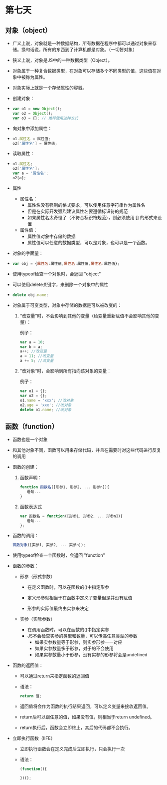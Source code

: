 # 第七天

## 对象（object）

- 广义上说，对象就是一种数据结构，所有数据在程序中都可以通过对象来存储。换句话说，所有的东西到了计算机都是对象。（一切皆对象）

- 狭义上说，对象是JS中的一种数据类型（Object）。

- 对象属于一种复合数据类型，在对象可以存储多个不同类型的值，这些值在对象中被称为属性。

- 对象实际上就是一个存储属性的容器。

- 创建对象：

- ```javascript
  var o1 = new Object();
  var o2 = Object();
  var o3 = {}; // 推荐使用这种方式
  ```

- 向对象中添加属性：

- ```javascript
  o1.属性名 = 属性值;
  o2['属性名'] = 属性值;
  ```

- 读取属性：

- ```javascript
  o1.属性名;
  o2['属性名'];
  var a = '属性名';
  o2[a];
  ```

- 属性

  - 属性名：
    - 属性名没有强制的格式要求，可以使用任意字符串作为属性名
    - 但是在实际开发强烈建议属性名要遵循标识符的规范
    - 如果属性名太奇怪了（不符合标识符规范），则必须使用 [] 的形式来设置
  - 属性值：
    - 属性值对象中存储的数据
    - 属性值可以任意的数据类型，可以是对象，也可以是一个函数。

- 对象的字面量：

- ```javascript
  var obj = {属性名:属性值,属性名:属性值,属性名:属性值};
  ```

- 使用typeof检查一个对象时，会返回 "object"

- 可以使用delete关键字，来删除一个对象中的属性

- ```javascript
  delete obj.name;
  ```

- 对象属于可变类型，对象中存储的数据是可以被改变的：

  1. “改变量”时，不会影响到其他的变量（给变量重新赋值不会影响其他的变量）：

     例子：

     ```javascript
     var a = 10;
     var b = a;
     a++; //改变量
     a = 11; //改变量
     a += 5; //改变量
     ```

  2. ”改对象“时，会影响到所有指向该对象的变量：

     例子：

     ```javascript
     var o1 = {};
     var o2 = {};
     o1.name = 'xxx'; //改对象
     o2.age = 'xxx'; //改对象
     delete o1.name; //改对象
     ```

## 函数（function）

- 函数也是一个对象

- 和其他对象不同，函数可以用来存储代码，并且在需要时对这些代码进行反复的调用

- 函数的创建：

  1. 函数声明：

     ```javascript
     function 函数名([形参1, 形参2, ... 形参n]){
     	语句...
     }
     ```

  2. 函数表达式

     ```javascript
     var 函数名 = function([形参1, 形参2, ... 形参n]){
     	语句...
     };
     ```

- 函数的调用：

  ```javascript
  函数对象([实参1, 实参2, ... 实参n]);
  ```

- 使用typeof检查一个函数时，会返回 "function"

- 函数的参数：

  - 形参（形式参数）

    - 在定义函数时，可以在函数的()中指定形参

    - 定义形参就相当于在函数中定义了变量但是并没有赋值

    - 形参的实际值最终由实参来决定

      

  - 实参（实际参数）

    - 在调用函数时，可以在函数的()中指定实参
    - JS不会检查实参的类型和数量，可以传递任意类型的参数
      - 如果实参数量等于形参，则实参形参一一对应
      - 如果实参数量多于形参，对于的不会使用
      - 如果实参数量小于形参，没有实参的形参将会是undefined

- 函数的返回值：

  - 可以通过return来指定函数的返回值

  - 语法：

    ```javascript
    return 值;
    ```

  - 返回值将会作为函数的执行结果返回，可以定义变量来接收返回值。
  - return后可以跟任意的值，如果没有值，则相当于return undefined。
  - return执行后，函数会立即终止，其后的代码都不会执行。

- 立即执行函数（IIFE）

  - 立即执行函数会在定义完成后立即执行，只会执行一次

  - 语法：

    ```javascript
    (function(){
    
    })();
    ```

    

